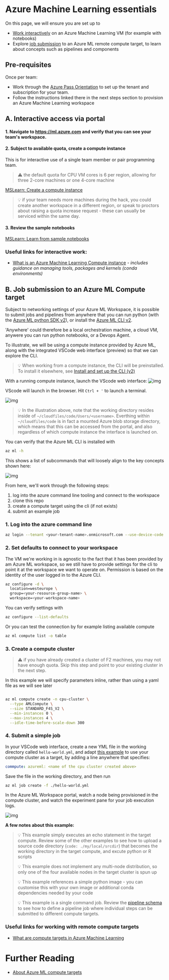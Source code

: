 # Azure Machine Learning essentials

On this page, we will ensure you are set up to 
- [Work interactively](#a-interactive-access-via-portal) on an Azure Machine Learning VM (for example with notebooks)
- Explore [job submission](#b-job-submission-to-an-azure-ml-compute-target) to an Azure ML remote compute target, to learn about concepts such as pipelines and components

## Pre-requisites
Once per team:
- Work through the [Azure Pass Orientation](A-azure-pass-orientation.md) to set up the tenant and subscription for your team. 
- Follow the instructions linked there in the next steps section to provision an Azure Machine Learning workspace


## A. Interactive access via portal

#### 1. Navigate to https://ml.azure.com and verify that you can see your team's workspace.


#### 2. Subject to available quota, create a compute instance 
This is for interactive use of a single team member or pair programming team. 

> :warning: the default quota for CPU VM cores is 6 per region, allowing for three 2-core machines or one 4-core machine

[MSLearn: Create a compute instance](https://learn.microsoft.com/en-us/azure/machine-learning/how-to-create-compute-instance?view=azureml-api-2&tabs=azure-studio)

> :bulb: if your team needs more machines during the hack, you could create another workspace in a different region, or speak to proctors about raising a quota increase request - these can usually be serviced within the same day.

#### 3.  Review the sample notebooks
[MSLearn: Learn from sample notebooks](https://learn.microsoft.com/en-us/azure/machine-learning/quickstart-create-resources?view=azureml-api-2#learn-from-sample-notebooks)


### Useful links for interactive work:
- [What is an Azure Machine Learning Compute instance](https://learn.microsoft.com/en-us/azure/machine-learning/concept-compute-instance?view=azureml-api-2) *- includes guidance on managing tools, packages and kernels (conda environments)*


## B. Job submission to an Azure ML Compute target
Subject to networking settings of your Azure ML Workspace, it is possible to submit jobs and pipelines from anywhere that you can run python (with the [Azure ML python SDK v2](https://learn.microsoft.com/en-us/azure/machine-learning/concept-v2?view=azureml-api-2#azure-machine-learning-python-sdk-v2)), or install the [Azure ML CLI v2](https://learn.microsoft.com/en-us/azure/machine-learning/concept-v2?view=azureml-api-2#azure-machine-learning-cli-v2).

'Anywhere' could therefore be a local orchestration machine, a cloud VM, anywere you can run python notebooks, or a Devops Agent. 

To illustrate, we will be using a compute instance provided by Azure ML, along with the integrated VSCode web interface (preview) so that we can explore the CLI.

> :bulb: When working from a compute instance, the CLI will be preinstalled. To install it elsewhere, see [Install and set up the CLI (v2)](https://learn.microsoft.com/en-us/azure/machine-learning/how-to-configure-cli?view=azureml-api-2&tabs=public)

With a running compute instance, launch the VScode web interface:
![img](img/aml-vscode-web-launch.png)

VScode will launch in the browser. Hit `Ctrl + '` to launch a terminal.

![img](img/aml-vscode-web.png)

> :bulb: In the illustration above, note that the working directory resides inside of `~/cloudfiles/code/Users/<username>`. Everthing within `~/cloudfiles/code` is in fact a mounted Azure blob storage directory, which means that this can be accessed from the portal, and also regardless of which compute instance the interface is launched on.

You can verify that the Azure ML CLI is installed with 

```bash
az ml -h
```

This shows a list of subcommands that will loosely align to the key concepts shown here: 

![img](./img/AzureML-concepts.png)


From here, we'll work through the following steps:
  1. log into the azure command line tooling and connect to the workspace
  2. clone this repo
  3. create a compute target using the cli (if not exists)
  4. submit an example job

### 1. Log into the azure command line
```bash
az login --tenant <your-tenant-name>.onmicrosoft.com --use-device-code

```

### 2. Set defaults to connect to your workspace
The VM we're working in is agnostic to the fact that it has been provided by am Azure ML workspace, so we still have to provide settings for the cli to point it at the workspace we want to operate on. Permission is based on the identity of the user logged in to the Azure CLI.

```bash
az configure -d \
  location=westeurope \
  group=<your-resource-group-name> \
  workspace=<your-workspace-name>
```

You can verify settings with 
```bash
az configure --list-defaults
```

Or you can test the connection by for example listing available compute
```bash
az ml compute list -o table
```


### 3. Create a compute cluster
> :warning: if you have already created a cluster of F2 machines, you may not have enough quota. Skip this step and point to your existing cluster in the next step.

In this example we will specify parameters inline, rather than using a yaml file as we will see later

```bash

az ml compute create -n cpu-cluster \
  --type AMLCompute \
  --size STANDARD_F4S_V2 \
  --min-instances 0 \
  --max-instances 4 \
  --idle-time-before-scale-down 300
```

### 4. Submit a simple job

In your VSCode web interface, create a new YML file in the working directory called `hello-world.yml`, and adapt [this example](https://learn.microsoft.com/en-us/azure/machine-learning/reference-yaml-job-command?view=azureml-api-2#yaml-display-name-experiment-name-description-and-tags) to use your compute cluster as a target, by adding a line anywhere that specifies:

```yml
commpute: azureml: <name of the cpu cluster created above> 
```

Save the file in the working directory, and then run

```bash
az ml job create -f ./hello-world.yml
```
In the Azure ML Workspace portal, watch a node being provisioned in the compute cluster, and watch the experiment pane for your job execution logs.

![img](img/aml-job.png)

**A few notes about this example:**
> :bulb: This example simply executes an echo statement in the target compute. Review some of the other examples to see how to upload a source code directory (`code: ./my/local/srcdir`) that becomes the working directory in the target compute, and excute python or R scripts
>
> :bulb: This example does not implement any multi-node distribution, so only one of the four available nodes in the target cluster is spun up
>
> :bulb: This example references a simple python image - you can customise this with your own image or additional conda dependencies needed by your code
>
> :bulb: This example is a single command job. Review the [pipeline schema](https://learn.microsoft.com/en-us/azure/machine-learning/reference-yaml-job-pipeline?view=azureml-api-2) to see how to define a pipeline job where individual steps can be submitted to different compute targets. 


### Useful links for working with remote compute targets
- [What are compute targets in Azure Machine Learning](https://learn.microsoft.com/en-us/azure/machine-learning/concept-compute-target?view=azureml-api-2)



# Further Reading
- [About Azure ML compute targets](https://learn.microsoft.com/en-gb/azure/machine-learning/concept-compute-target?view=azureml-api-2)